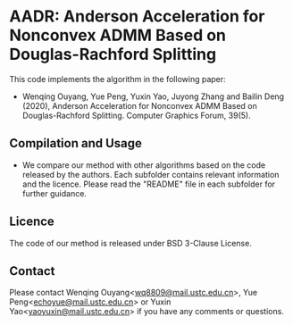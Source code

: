 # AADR: Anderson Acceleration for Nonconvex ADMM Based on Douglas-Rachford Splitting

This code implements the algorithm in the following paper:

+ Wenqing Ouyang, Yue Peng, Yuxin Yao, Juyong Zhang and Bailin Deng (2020), Anderson Acceleration for Nonconvex ADMM Based on Douglas-Rachford Splitting. Computer Graphics Forum, 39(5).

## Compilation and Usage
+ We compare our method with other algorithms based on the code released by the authors. Each subfolder contains relevant information and the licence. Please read the "README" file in each subfolder for further guidance.

## Licence
The code of our method is released under BSD 3-Clause License.

## Contact
Please contact Wenqing Ouyang\<<wq8809@mail.ustc.edu.cn>\>, Yue Peng\<<echoyue@mail.ustc.edu.cn>\> or Yuxin Yao\<<yaoyuxin@mail.ustc.edu.cn>\> if you have any comments or questions.
